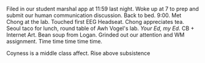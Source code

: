 Filed in our student marshal app at 11:59 last night. Woke up at 7 to prep and submit our human communication discussion. Back to bed. 9:00. Met Chong at the lab. Touched first EEG Headseat. Chong appreciates tea. Seoul taco for lunch, round table of Awh Vogel's lab. *Your Ed, my Ed*. CB + Internet Art. Bean soup from Logan. Grinded out our attention and WM assignment. Time time time time time. 

Coyness is a middle class affect.
Rise above subsistence
